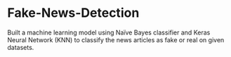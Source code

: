 # Fake-News-Detection
Built a machine learning model using Naïve Bayes classifier and Keras Neural Network (KNN) to classify the news articles as fake or real on given datasets.
